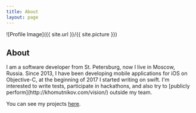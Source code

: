 ```yaml
---
title: About
layout: page
---
```

![Profile Image]({{ site.url }}/{{ site.picture }})

<h2>About</h2>

<p>I am a software developer from St. Petersburg, now I live in Moscow, Russia. Since 2013, I have been developing mobile applications for iOS on Objective-C, at the beginning of 2017 I  started writing on swift. I'm interested to write tests, participate in hackathons, and also try to [publicly perform](http://khomutnikov.com/vision/) outside my team.

You can see my projects [here](http://khomutnikov.com/projects/).
</p>
